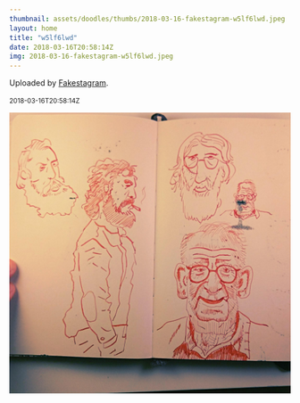 ```yaml
---
thumbnail: assets/doodles/thumbs/2018-03-16-fakestagram-w5lf6lwd.jpeg
layout: home
title: "w5lf6lwd"
date: 2018-03-16T20:58:14Z
img: 2018-03-16-fakestagram-w5lf6lwd.jpeg
---
```


Uploaded by [Fakestagram](https://github.com/opyate/fakestagram).

<small>2018-03-16T20:58:14Z</small>

![Uploaded by Fakestagram](assets/doodles/original/2018-03-16-fakestagram-w5lf6lwd.jpeg)
